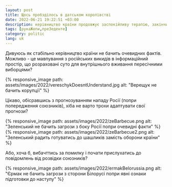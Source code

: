 ```yaml
---
layout: post
title: Щось пробзділось в датськом королівстві
date: 2022-06-21 19:22:51 +03:00
description: керівництво країни продовжує заспокійливу терапію, закінчивши війну в голові 
tags: [рукаЖопи,преЗеденте]
category: politic
lang: uk
---
```


Дивуюсь як стабільно керівництво країни не бачить очевидних фактів.
Можливо - це мавпування з російських викидів в інформаційний простір, що розраховані суто для внутрішнього вживання пересічними виборцями?

{% responsive_image path: assets/images/2022/vereschykDoesntUnderstand.jpg alt: "Верещук не бачить корупції" %}

Цікаво, обісравшись з прогнозуванням нападу Росії (попри попередження союзників), хіба не варто трохи адаптувати свої прогнози?

{% responsive_image path: assets/images/2022/zeBarbecue.png alt: "Зеленський не бачить загрози з боку Росії попри очевидні факти" %}
{% responsive_image path: assets/images/2022/zeBarbecue2.png alt: "Зеленський радить готуватись до шашликів замість оборони країни" %}

Або, хоча б, вибачттись за помилку і почати прислухатись до повідомлень від розвідки союзників? 

{% responsive_image path: assets/images/2022/ermakBelorussia.png alt: "Єрмак не бачить загрози з сторони Білорусі попри явні ознаки підготовки до наступу" %}
